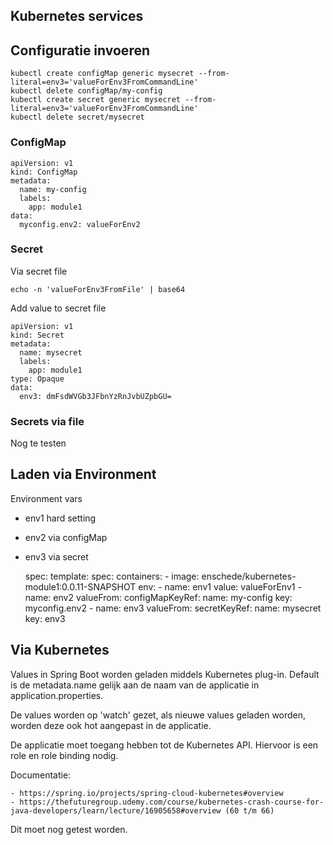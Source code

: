 ## Kubernetes services

## Configuratie invoeren

    kubectl create configMap generic mysecret --from-literal=env3='valueForEnv3FromCommandLine'
    kubectl delete configMap/my-config
    kubectl create secret generic mysecret --from-literal=env3='valueForEnv3FromCommandLine'
    kubectl delete secret/mysecret

### ConfigMap

    apiVersion: v1
    kind: ConfigMap
    metadata:
      name: my-config
      labels:
        app: module1
    data:
      myconfig.env2: valueForEnv2

### Secret
Via secret file

    echo -n 'valueForEnv3FromFile' | base64
    
Add value to secret file

    apiVersion: v1
    kind: Secret
    metadata:
      name: mysecret
      labels:
        app: module1
    type: Opaque
    data:
      env3: dmFsdWVGb3JFbnYzRnJvbUZpbGU=

### Secrets via file
Nog te testen

## Laden via Environment

Environment vars
- env1 hard setting
- env2 via configMap
- env3 via secret


    spec:
      template:
        spec:
          containers:
          - image: enschede/kubernetes-module1:0.0.11-SNAPSHOT
            env:
              - name: env1
                value: valueForEnv1
              - name: env2
                valueFrom:
                  configMapKeyRef:
                    name: my-config
                    key: myconfig.env2
              - name: env3
                valueFrom:
                  secretKeyRef:
                    name: mysecret
                    key: env3

## Via Kubernetes

Values in Spring Boot worden geladen middels Kubernetes plug-in. Default is de metadata.name gelijk aan de naam van de applicatie in application.properties.

De values worden op 'watch' gezet, als nieuwe values geladen worden, worden deze ook hot aangepast in de applicatie.

De applicatie moet toegang hebben tot de Kubernetes API. Hiervoor is een role en role binding nodig.

Documentatie:

    - https://spring.io/projects/spring-cloud-kubernetes#overview
    - https://thefuturegroup.udemy.com/course/kubernetes-crash-course-for-java-developers/learn/lecture/16905658#overview (60 t/m 66)
    
 Dit moet nog getest worden.